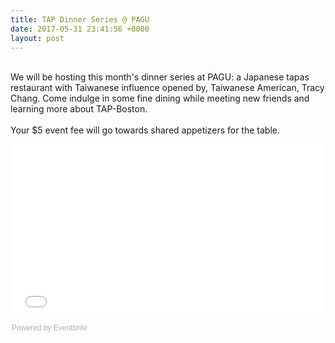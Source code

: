 ```yaml
---
title: TAP Dinner Series @ PAGU
date: 2017-05-31 23:41:56 +0000
layout: post
---
```


 <br /> We will be hosting this month's dinner series at PAGU: a Japanese tapas restaurant with Taiwanese influence opened by, Taiwanese American, Tracy Chang. Come indulge in some fine dining while meeting new friends and learning more about TAP-Boston.<br /> <br /> Your $5 event fee will go towards shared appetizers for the table.</p><div style="width: 100%; text-align: left;"><iframe src="//eventbrite.com/tickets-external?eid=34960189869&amp;ref=etckt" width="100%" height="275" frameborder="0" marginwidth="5" marginheight="5" scrolling="auto"></iframe><div style="font-family: Helvetica, Arial; font-size: 12px; padding: 10px 0 5px; margin: 2px; width: 100%; text-align: left;"><a class="powered-by-eb" style="color: #adb0b6; text-decoration: none;" href="http://www.eventbrite.com/" target="_blank" rel="noopener noreferrer">Powered by Eventbrite</a></div>